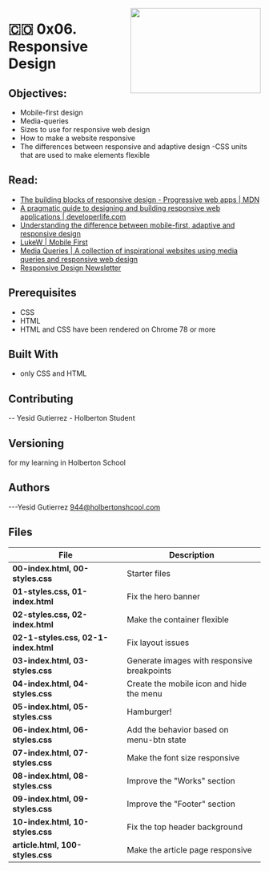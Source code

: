 <p>
<img width="260" height="170" src="https://davidjohncoleman.com/wp-djc/wp-content/uploads/2017/06/HBTN-Borderless-CMYK-Logo-Vertical-Color-Black@1200ppi-300x236.png" align="right" >
</p>





# :colombia: 0x06. Responsive Design
## Objectives:
- Mobile-first design
- Media-queries
- Sizes to use for responsive web design
- How to make a website responsive
- The differences between responsive and adaptive design
-CSS units that are used to make elements flexible
## Read:
- [The building blocks of responsive design - Progressive web apps | MDN](https://developer.mozilla.org/en-US/docs/Web/Progressive_web_apps/Responsive/responsive_design_building_blocks)
- [A pragmatic guide to designing and building responsive web applications | developerlife.com](https://developerlife.com/2019/08/25/guide-to-building-responsive-web-apps/)
- [Understanding the difference between mobile-first, adaptive and responsive design](https://fredericgonzalo.com/en/2017/03/01/understanding-the-difference-between-mobile-first-adaptive-and-responsive-design/)
- [LukeW | Mobile First](https://www.lukew.com/ff/entry.asp?933)
- [Media Queries | A collection of inspirational websites using media queries and responsive web design](https://mediaqueri.es/)
- [Responsive Design Newsletter](https://responsivedesign.is/newsletter/)
## Prerequisites
- CSS
- HTML
- HTML and CSS have been rendered on Chrome 78 or more
## Built With
- only CSS and HTML
## Contributing
-- Yesid Gutierrez - Holberton Student                                          
## Versioning
for my learning in Holberton School
## Authors
---Yesid Gutierrez  944@holbertonshcool.com                                    
                                                                               
## Files

|             File               |             Description                  |
|--------------------------------| ---------------------------------------- |
|**00-index.html, 00-styles.css**| Starter files |
|**01-styles.css, 01-index.html**| Fix the hero banner |
|**02-styles.css, 02-index.html**| Make the container flexible |
|**02-1-styles.css, 02-1-index.html**| Fix layout issues |
|**03-index.html, 03-styles.css**| Generate images with responsive breakpoints |
|**04-index.html, 04-styles.css**| Create the mobile icon and hide the menu |
|**05-index.html, 05-styles.css**| Hamburger! |
|**06-index.html, 06-styles.css**| Add the behavior based on menu-btn state |
|**07-index.html, 07-styles.css**| Make the font size responsive |
|**08-index.html, 08-styles.css**| Improve the "Works" section |
|**09-index.html, 09-styles.css**| Improve the "Footer" section |
|**10-index.html, 10-styles.css**| Fix the top header background |
|**article.html, 100-styles.css**| Make the article page responsive|